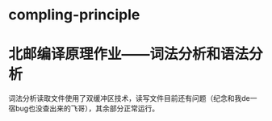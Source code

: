 # compling-principle
# 北邮编译原理作业——词法分析和语法分析
词法分析读取文件使用了双缓冲区技术，读写文件目前还有问题（纪念和我de一宿bug也没查出来的飞哥），其余部分正常运行。
